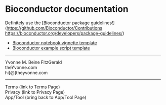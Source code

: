 # Bioconductor documentation

Definitely use the [Bioconductor package guidelines!](https://github.com/Bioconductor/Contributions
https://bioconductor.org/developers/package-guidelines/)

- [Bioconductor notebook vignette template](./bioconductor_vignette_template.Rmd)
- [Bioconductor example script template](./bioconductor_example_script.R)

---
Yvonne M. Beine FitzGerald  
theYvonne.com  
hi[@]theyvonne.com  

---

Terms (link to Terms Page)  
Privacy (link to Privacy Page)  
App/Tool (bring back to App/Tool Page)  
